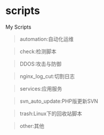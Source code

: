 # scripts
My Scripts

>automation:自动化运维

>check:检测脚本

>DDOS:攻击与防御

>nginx_log_cut:切割日志

>services:应用服务

>svn_auto_update:PHP版更新SVN

>trash:Linux下的回收站脚本

>other:其他
